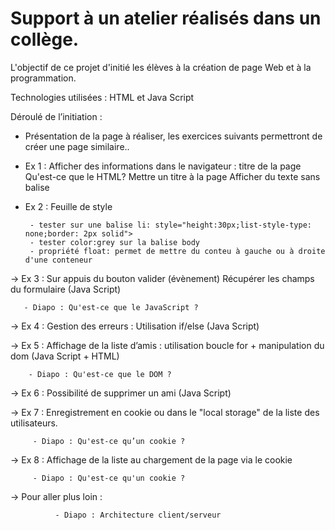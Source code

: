 # Support à un atelier réalisés dans un collège.

L'objectif de ce projet d'initié les élèves à la création de page Web et à la programmation.

Technologies utilisées : HTML et Java Script

Déroulé de l’initiation :
* Présentation de la page à réaliser, les exercices suivants permettront de créer une page similaire..
* Ex 1 : Afficher des informations dans le navigateur : titre de la page
Qu'est-ce que le HTML?
	      Mettre un titre à la page
		  Afficher du texte sans balise
		  
* Ex 2 : Feuille de style

       - tester sur une balise li: style="height:30px;list-style-type: none;border: 2px solid">
	   - tester color:grey sur la balise body
	   - propriété float: permet de mettre du conteu à gauche ou à droite d'une conteneur
	   

-> Ex 3 : Sur appuis du bouton valider (évènement) Récupérer les champs du formulaire (Java Script)

       - Diapo : Qu'est-ce que le JavaScript ?

-> Ex 4 : Gestion des erreurs : Utilisation if/else (Java Script)

-> Ex 5 : Affichage de la liste d’amis : utilisation boucle for + manipulation du dom (Java Script + HTML)

        - Diapo : Qu'est-ce que le DOM ?

-> Ex 6 : Possibilité de supprimer un ami (Java Script)

-> Ex 7 : Enregistrement en cookie ou dans le "local storage" de la liste des utilisateurs.

         - Diapo : Qu'est-ce qu’un cookie ?

-> Ex 8 : Affichage de la liste au chargement de la page via le cookie

         - Diapo : Qu'est-ce qu'un cookie ?

-> Pour aller plus loin :                

              - Diapo : Architecture client/serveur
